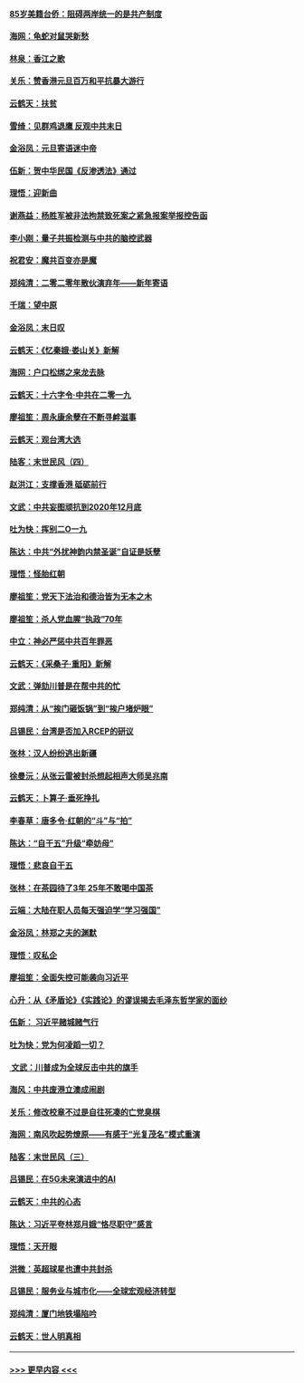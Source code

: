 #### [85岁美籍台侨：阻碍两岸统一的是共产制度](../pages/nsc993/n11765043.md?t=01032244) 
#### [海网：龟蛇对鼠哭新愁](../pages/nsc993/n11764895.md?t=01032244) 
#### [林泉：香江之歌](../pages/nsc993/n11764415.md?t=01032244) 
#### [关乐：赞香港元旦百万和平抗暴大游行](../pages/nsc993/n11764382.md?t=01032244) 
#### [云鹤天：扶贫](../pages/nsc993/n11764245.md?t=01032244) 
#### [雪绮：见群鸡退鹰  反观中共末日](../pages/nsc993/n11762112.md?t=01032244) 
#### [金浴凤：元旦寄语迷中帝](../pages/nsc993/n11761788.md?t=01032244) 
#### [伍新：贺中华民国《反渗透法》通过](../pages/nsc993/n11761994.md?t=01032244) 
#### [理悟：迎新曲](../pages/nsc993/n11761152.md?t=01032244) 
#### [谢燕益：杨胜军被非法拘禁致死案之紧急报案举报控告函](../pages/nsc993/n11756134.md?t=01032244) 
#### [李小刚：量子共振检测与中共的脑控武器](../pages/nsc993/n11754518.md?t=01032244) 
#### [祝君安：魔共百变亦是魔](../pages/nsc993/n11754469.md?t=01032244) 
#### [郑纯清：二零二零年散伙演弃年——新年寄语](../pages/nsc993/n11754195.md?t=01032244) 
#### [千瑞：望中原](../pages/nsc993/n11754159.md?t=01032244) 
#### [金浴凤：末日叹](../pages/nsc993/n11752359.md?t=01032244) 
#### [云鹤天：《忆秦娥‧娄山关》新解](../pages/nsc993/n11752348.md?t=01032244) 
#### [海网：户口松绑之来龙去脉](../pages/nsc993/n11752328.md?t=01032244) 
#### [云鹤天：十六字令‧中共在二零一九](../pages/nsc993/n11752305.md?t=01032244) 
#### [廖祖笙：周永康余孽在不断寻衅滋事](../pages/nsc993/n11751013.md?t=01032244) 
#### [云鹤天：观台湾大选](../pages/nsc993/n11751007.md?t=01032244) 
#### [陆客：末世民风（四）](../pages/nsc993/n11749203.md?t=01032244) 
#### [赵洪江：支撑香港 砥砺前行](../pages/nsc993/n11748482.md?t=01032244) 
#### [文武：中共妄图顽抗到2020年12月底](../pages/nsc993/n11748446.md?t=01032244) 
#### [吐为快：挥别二O一九](../pages/nsc993/n11748411.md?t=01032244) 
#### [陈达：中共“外扰神韵内禁圣诞”自证是妖孽](../pages/nsc993/n11748226.md?t=01032244) 
#### [理悟：怪胎红朝](../pages/nsc993/n11748206.md?t=01032244) 
#### [廖祖笙：党天下法治和德治皆为无本之木](../pages/nsc993/n11748135.md?t=01032244) 
#### [廖祖笙：杀人党血腥“执政”70年](../pages/nsc993/n11745144.md?t=01032244) 
#### [中立：神必严惩中共百年罪恶](../pages/nsc993/n11744970.md?t=01032244) 
#### [云鹤天：《采桑子‧重阳》新解](../pages/nsc993/n11744948.md?t=01032244) 
#### [文武：弹劾川普是在帮中共的忙](../pages/nsc993/n11744758.md?t=01032244) 
#### [郑纯清：从“挨门砸饭锅”到“挨户堵炉眼”](../pages/nsc993/n11744745.md?t=01032244) 
#### [吕锡民：台湾是否加入RCEP的研议](../pages/nsc993/n11744701.md?t=01032244) 
#### [张林：汉人纷纷逃出新疆](../pages/nsc993/n11743530.md?t=01032244) 
#### [徐曼沅：从张云雷被封杀想起相声大师吴兆南](../pages/nsc993/n11741816.md?t=01032244) 
#### [云鹤天：卜算子‧垂死挣扎](../pages/nsc993/n11739956.md?t=01032244) 
#### [李春草：唐多令‧红朝的“斗”与“拍”](../pages/nsc993/n11739830.md?t=01032244) 
#### [陈达：“自干五”升级“牵妨母”](../pages/nsc993/n11739724.md?t=01032244) 
#### [理悟：悲哀自干五](../pages/nsc993/n11739547.md?t=01032244) 
#### [张林：在茶园待了3年 25年不敢喝中国茶](../pages/nsc993/n11739240.md?t=01032244) 
#### [云端：大陆在职人员每天强迫学“学习强国”](../pages/nsc993/n11738735.md?t=01032244) 
#### [金浴凤：林郑之夫的渊默](../pages/nsc993/n11737735.md?t=01032244) 
#### [理悟：叹私企](../pages/nsc993/n11737715.md?t=01032244) 
#### [廖祖笙：全面失控可能袭向习近平](../pages/nsc993/n11737704.md?t=01032244) 
#### [心升：从《矛盾论》《实践论》的谬误揭去毛泽东哲学家的面纱](../pages/nsc993/n11736962.md?t=01032244) 
#### [伍新： 习近平赌城赌气行](../pages/nsc993/n11736929.md?t=01032244) 
#### [吐为快：党为何凌蹈一切？](../pages/nsc993/n11736915.md?t=01032244) 
#### [ 文武：川普成为全球反击中共的旗手](../pages/nsc993/n11736882.md?t=01032244) 
#### [海风：中共废港立澳成闹剧](../pages/nsc993/n11735857.md?t=01032244) 
#### [关乐：修改校章不过是自往死凑的亡党臭棋](../pages/nsc993/n11735097.md?t=01032244) 
#### [海网：南风吹起势燎原——有感于“光复茂名”模式重演](../pages/nsc993/n11732308.md?t=01032244) 
#### [陆客：末世民风（三）](../pages/nsc993/n11732211.md?t=01032244) 
#### [吕锡民：在5G未来演进中的AI](../pages/nsc993/n11730010.md?t=01032244) 
#### [云鹤天：中共的心态](../pages/nsc993/n11729906.md?t=01032244) 
#### [陈达：习近平夸林郑月娥“恪尽职守”感言](../pages/nsc993/n11729881.md?t=01032244) 
#### [理悟：天开眼](../pages/nsc993/n11729699.md?t=01032244) 
#### [洪微：英超球星也遭中共封杀](../pages/nsc993/n11727243.md?t=01032244) 
#### [吕锡民：服务业与城市化——全球宏观经济转型](../pages/nsc993/n11725845.md?t=01032244) 
#### [郑纯清：厦门地铁塌陷吟](../pages/nsc993/n11725813.md?t=01032244) 
#### [云鹤天：世人明真相](../pages/nsc993/n11725621.md?t=01032244) 

----
#### [ >>> 更早内容 <<< ](../indexes/nsc993-earlier.md)
